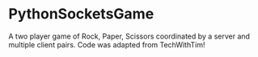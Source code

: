 # PythonSocketsGame
A two player game of Rock, Paper, Scissors coordinated by a server and multiple client pairs. Code was adapted from TechWithTim!
